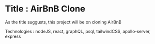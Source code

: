 # Title : AirBnB Clone

As the title suggusts, this project will be on cloning AirBnB

Technologies : nodeJS, react, graphQL, psql, tailwindCSS, apollo-server, express
